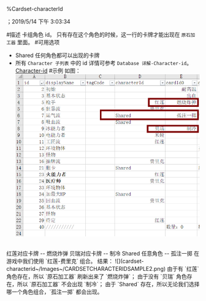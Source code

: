 
%Cardset-characterId

；2019/5/14 下午 3:03:34

#描述
卡组角色 id。
只有存在这个角色的时候，这一行的卡牌才能出现在 `原石加工器` 里面。
#可用选项
+ Shared 任何角色都可以出现的卡牌
+ 所有 `Character 子列表` 中的 id
详情可参考 `Database 详解-Character-id`。
[Character-id](../CHARACTER/CHARACTER-ID.html)
#示例
如图：
![](cardset-characterid~/Images~/CARDSETCHARACTERIDSAMPLE1.png)
<br/>
红莲对应卡牌	--	燃烧炸弹
贝瑞对应卡牌	--	制冷
Shared 任意角色	--	孤注一掷
在游戏中我们使用 `红莲-费里克` 组合。
结果：
![](cardset-characterid~/Images~/CARDSETCHARACTERIDSAMPLE2.png)
由于有 `红莲` 角色存在，所以 `原石加工器` 刷新出来了 `燃烧炸弹`；
由于没有 `贝瑞` 角色存在，所以 `原石加工器` 不会出现 `制冷`；
由于 `Shared` 存在，所以无论我们选择哪一个角色组合，`孤注一掷` 都会出现。

